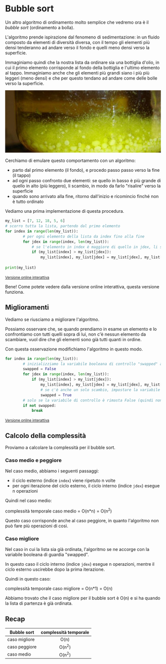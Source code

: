 # Bubble sort

Un altro algoritmo di ordinamento molto semplice che vedremo ora è il _bubble sort_ (ordinamento a bolla).



L'algoritmo prende ispirazione dal fenomeno di sedimentazione: in un fluido composto da elementi di diversità diversa, con il tempo gli elementi più densi tenderanno ad andare verso il fondo e quelli meno densi verso la superficie.

Immaginiamo quindi che la nostra lista da ordinare sia una bottiglia d'olio, in cui il primo elemento corrisponde al fondo della bottiglia e l'ultimo elemento al tappo. Immaginiamo anche che gli elementi più grandi siano i più più leggeri (meno densi) e che per questo tendano ad andare come delle bolle verso la superficie.

<p class="centered">
<img class="w80p" src="assets/oil.jpg" alt="Sedimento" title="Sedimento">
</p>

Cerchiamo di emulare questo comportamento con un algoritmo:
- parto dal primo elemento (il fondo), e procedo passo passo verso la fine (il tappo)
- ad ogni passo confronto due elementi: se quello in basso è più grande di quello in alto (più leggero), li scambio, in modo da farlo "risalire" verso la superficie
- quando sono arrivato alla fine, ritorno dall'inizio e ricomincio finché non è tutto ordinato

Vediamo una prima implementazione di questa procedura.

```py
my_list = [7, 12, 18, 5, 6]
# scorro tutta la lista, partendo dal primo elemento
for index in range(len(my_list)):
        # per ogni elemento della lista da index fino alla fine
        for jdex in range(index, len(my_list)):
            # se l'elemento in index è maggiore di quello in jdex, li scambio
            if (my_list[index] > my_list[jdex]):
                my_list[index], my_list[jdex] = my_list[jdex], my_list[index]

print(my_list)
```
[<small>Versione online interattiva</small>](https://repl.it/@ClaudioCapobian/bubble-sort-simple)

Bene! Come potete vedere dalla versione online interattiva, questa versione funziona.

## Miglioramenti
Vediamo se riusciamo a migliorare l'algoritmo.

Possiamo osservare che, se quando prendiamo in esame un elemento e lo confrontiamo con tutti quelli sopra di lui, non c'è nessun elemento da scambiare, vuol dire che gli elementi sono già tutti quanti in ordine.

Con questa osservazione modifichiamo l'algoritmo in questo modo.
```py
for index in range(len(my_list)):
        # inizializziamo la variabile booleana di controllo "swapped" a False
        swapped = False
        for jdex in range(index, len(my_list)):
            if (my_list[index] > my_list[jdex]):
                my_list[index], my_list[jdex] = my_list[jdex], my_list[index]
                # se c'è anche un solo scambio, impostare la variabile di controllo a True
                swapped = True
        # solo se la variabile di controllo è rimasta False (quindi non c'è stato nessuno scambio), esco dal ciclo perché la lista è già ordinata
        if not swapped:
            break
```
[<small>Versione online interattiva</small>](https://repl.it/@ClaudioCapobian/bubble-sort-2)

## Calcolo della complessità
Proviamo a calcolare la complessità per il bubble sort.

### Caso medio e peggiore
Nel caso medio, abbiamo i seguenti passaggi:
- il ciclo esterno (indice `index`) viene ripetuto n volte
- per ogni iterazione del ciclo esterno, il ciclo interno (indice `jdex`) esegue n operazioni

Quindi nel caso medio:
<p class="centered">
complessità temporale caso medio = O(n*n) = O(n<sup>2</sup>)
</p>

Questo caso corrisponde anche al caso peggiore, in quanto l'algoritmo non può fare più operazioni di così.

### Caso migliore
Nel caso in cui la lista sia già ordinata, l'algoritmo se ne accorge con la variabile booleana di guardia "swapped".

In questo caso il ciclo interno (indice `jdex`) esegue n operazioni, mentre il ciclo esterno uscirebbe dopo la prima iterazione.

Quindi in questo caso:
<p class="centered">
complessità temporale caso migliore = O(n*1) = O(n)
</p>

Abbiamo trovato che il caso migliore per il bubble sort è O(n) e si ha quando la lista di partenza è già ordinata.

## Recap
| Bubble sort | complessità temporale |
|-------------|:-----:|
| caso migliore | O(n) |
| caso peggiore | O(n<sup>2</sup>) |
| caso medio | O(n<sup>2</sup>) |

